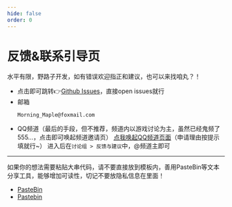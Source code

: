 ```yaml
---
hide: false
order: 0
---
```


# 反馈&联系引导页

水平有限，野路子开发，如有错误欢迎指正和建议，也可以来找咱丸？！

- 点击即可跳转👉[Github Issues](https://github.com/Morning-Maple/blog/issues)，直接open issues就行
- 邮箱
  ```text
  Morning_Maple@foxmail.com
  ```
- QQ频道（最后的手段，但不推荐，频道内以游戏讨论为主，虽然已经鬼频了555...，点击即可唤起频道邀请页）
  <a href="https://pd.qq.com/s/g9emk8rqt" target="_blank" >点我唤起QQ频道页面</a>（申请理由按提示填就行~）
  进入后在``讨论组 > 反馈与建议``中，@频道主即可
---

如果你的想法需要粘贴大串代码，请不要直接放到模板内，善用PasteBin等文本分享工具，能够增加可读性，切记不要放隐私信息在里面！

- [PasteBin](https://paste.fastmirror.net/)
- [Pastebin](https://pastebin.com/)
